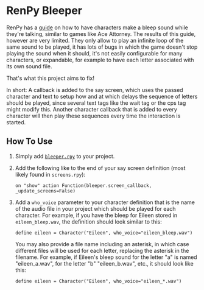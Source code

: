 # RenPy Bleeper

RenPy has a [guide](https://www.renpy.org/wiki/renpy/doc/cookbook/Expanded_Text_Bleeps) on how to have characters make a bleep sound while they're talking, similar to games like Ace Attorney. The results of this guide, however are very limited. They only allow to play an infinite loop of the same sound to be played, it has lots of bugs in which the game doesn't stop playing the sound when it should, it's not easily configurable for many characters, or expandable, for example to have each letter associated with its own sound file.

That's what this project aims to fix!

In short: A callback is added to the say screen, which uses the passed character and text to setup how and at which delays the sequence of letters should be played, since several text tags like the wait tag or the cps tag might modify this. Another character callback that is added to every character will then play these sequences every time the interaction is started.

## How To Use
1. Simply add [`bleeper.rpy`](bleeper.rpy) to your project.
2. Add the following like to the end of your say screen definition (most likely found in `screens.rpy`):
   ```renpy
   on "show" action Function(bleeper.screen_callback, _update_screens=False)
   ```
3. Add a `who_voice` parameter to your character definition that is the name of the audio file in your project which should be played for each character. For example, if you have the bleep for Eileen stored in `eileen_bleep.wav`, the definition should look similar to this:
   ```renpy
   define eileen = Character("Eileen", who_voice="eileen_bleep.wav")
   ```

   You may also provide a file name including an asterisk, in which case different files will be used for each letter, replacing the asterisk in the filename. For example, if Eileen's bleep sound for the letter "a" is named "eileen_a.wav", for the letter "b" "eileen_b.wav", etc., it should look like this:
   ```renpy
   define eileen = Character("Eileen", who_voice="eileen_*.wav")
   ``` 
